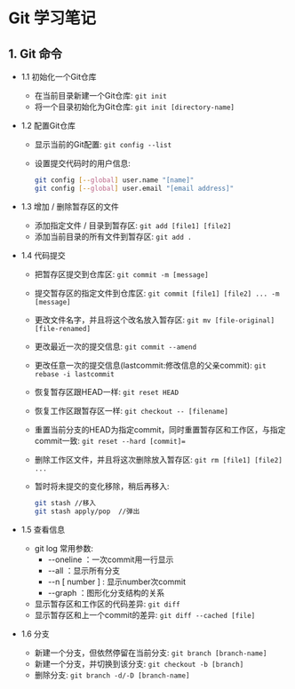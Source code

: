 # Git 学习笔记

## 1. Git 命令

* 1.1 初始化一个Git仓库
  * 在当前目录新建一个Git仓库:
    ```git init```
  * 将一个目录初始化为Git仓库:
    ```git init [directory-name]```
* 1.2 配置Git仓库
  * 显示当前的Git配置:
    ```git config --list```
  * 设置提交代码时的用户信息:

    ```bash
    git config [--global] user.name "[name]"
    git config [--global] user.email "[email address]"
    ```

* 1.3 增加 / 删除暂存区的文件
  * 添加指定文件 / 目录到暂存区:
    ```git add [file1] [file2]```
  * 添加当前目录的所有文件到暂存区:
    ```git add .```
* 1.4 代码提交
  * 把暂存区提交到仓库区:
    ```git commit -m [message]```
  * 提交暂存区的指定文件到仓库区:
    ```git commit [file1] [file2] ... -m [message]```
  * 更改文件名字，并且将这个改名放入暂存区:
    ```git mv [file-original] [file-renamed]```
  * 更改最近一次的提交信息:
    ```git commit --amend```
  * 更改任意一次的提交信息(lastcommit:修改信息的父亲commit):
    ```git rebase -i lastcommit```
  * 恢复暂存区跟HEAD一样:
    ```git reset HEAD```
  * 恢复工作区跟暂存区一样:
    ```git checkout -- [filename]```
  * 重置当前分支的HEAD为指定commit，同时重置暂存区和工作区，与指定commit一致:
    ```git reset --hard [commit]=```
  * 删除工作区文件，并且将这次删除放入暂存区:
    ```git rm [file1] [file2] ...```
  * 暂时将未提交的变化移除，稍后再移入:

    ```bash
    git stash //移入
    git stash apply/pop  //弹出
    ```

* 1.5 查看信息
  * git log 常用参数:
    * --oneline ：一次commit用一行显示
    * --all ：显示所有分支
    * --n [ number ] : 显示number次commit
    * --graph ：图形化分支结构的关系
  * 显示暂存区和工作区的代码差异:
    ```git diff```
  * 显示暂存区和上一个commit的差异:
    ```git diff --cached [file]```
* 1.6 分支
  * 新建一个分支，但依然停留在当前分支:
    ```git branch [branch-name]```
  * 新建一个分支，并切换到该分支:
    ```git checkout -b [branch]```
  * 删除分支:
    ```git branch -d/-D [branch-name]```
